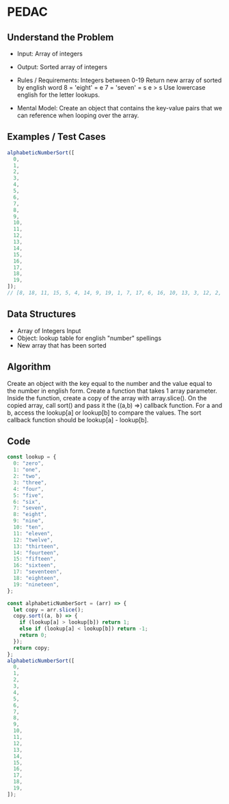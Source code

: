 # PEDAC

## Understand the Problem

- Input:
  Array of integers

- Output:
  Sorted array of integers

- Rules / Requirements:
  Integers between 0-19
  Return new array of sorted by english word
  8 = 'eight' = e
  7 = 'seven' = s
  e > s
  Use lowercase english for the letter lookups.

- Mental Model:
  Create an object that contains the key-value pairs that we can reference when looping over the array.

## Examples / Test Cases

```js
alphabeticNumberSort([
  0,
  1,
  2,
  3,
  4,
  5,
  6,
  7,
  8,
  9,
  10,
  11,
  12,
  13,
  14,
  15,
  16,
  17,
  18,
  19,
]);
// [8, 18, 11, 15, 5, 4, 14, 9, 19, 1, 7, 17, 6, 16, 10, 13, 3, 12, 2, 0]
```

## Data Structures

- Array of Integers
  Input
- Object: lookup table for english "number" spellings
- New array that has been sorted

## Algorithm

Create an object with the key equal to the number and the value equal to the number in english form.
Create a function that takes 1 array parameter.
Inside the function, create a copy of the array with array.slice().
On the copied array, call sort() and pass it the ((a,b) =>) callback function.
For a and b, access the lookup[a] or lookup[b] to compare the values.
The sort callback function should be lookup[a] - lookup[b].

## Code

```js
const lookup = {
  0: "zero",
  1: "one",
  2: "two",
  3: "three",
  4: "four",
  5: "five",
  6: "six",
  7: "seven",
  8: "eight",
  9: "nine",
  10: "ten",
  11: "eleven",
  12: "twelve",
  13: "thirteen",
  14: "fourteen",
  15: "fifteen",
  16: "sixteen",
  17: "seventeen",
  18: "eighteen",
  19: "nineteen",
};

const alphabeticNumberSort = (arr) => {
  let copy = arr.slice();
  copy.sort((a, b) => {
    if (lookup[a] > lookup[b]) return 1;
    else if (lookup[a] < lookup[b]) return -1;
    return 0;
  });
  return copy;
};
alphabeticNumberSort([
  0,
  1,
  2,
  3,
  4,
  5,
  6,
  7,
  8,
  9,
  10,
  11,
  12,
  13,
  14,
  15,
  16,
  17,
  18,
  19,
]);
```
